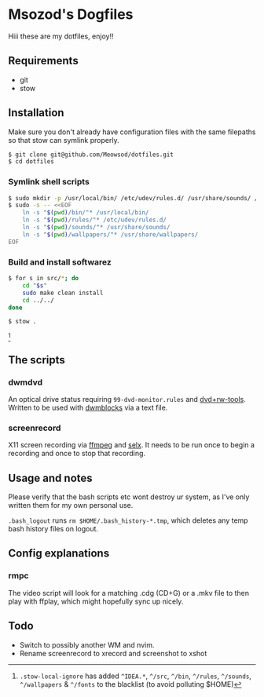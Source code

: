 # Msozod's Dogfiles

Hiii these are my dotfiles, enjoy!!

## Requirements

* git
* stow

## Installation

Make sure you don't already have configuration files with the same filepaths so that stow can symlink properly.

```bash
$ git clone git@github.com/Meowsod/dotfiles.git
$ cd dotfiles
```

### Symlink shell scripts

```bash
$ sudo mkdir -p /usr/local/bin/ /etc/udev/rules.d/ /usr/share/sounds/ /usr/share/wallpapers/
$ sudo -s -- <<EOF
    ln -s "$(pwd)/bin/"* /usr/local/bin/
    ln -s "$(pwd)/rules/"* /etc/udev/rules.d/
    ln -s "$(pwd)/sounds/"* /usr/share/sounds/
    ln -s "$(pwd)/wallpapers/"* /usr/share/wallpapers/
EOF
```

### Build and install softwarez

```bash
$ for s in src/*; do
    cd "$s"
    sudo make clean install
    cd ../../
done
```

```bash
$ stow .
```
[^1]

## The scripts

### dwmdvd

An optical drive status requiring `99-dvd-monitor.rules` and [dvd+rw-tools](https://archlinux.org/packages/extra/x86_64/dvd+rw-tools/). Written to be used with [dwmblocks](https://github.com/torrinfail/dwmblocks) via a text file.

### screenrecord

X11 screen recording via [ffmpeg](https://git.ffmpeg.org/ffmpeg) and [selx](https://codeberg.org/NRK/selx). It needs to be run once to begin a recording and once to stop that recording.

## Usage and notes

Please verify that the bash scripts etc wont destroy ur system, as I've only written them for my own personal use.

`.bash_logout` runs `rm $HOME/.bash_history-*.tmp`, which deletes any temp bash history files on logout.

## Config explanations

### rmpc

The video script will look for a matching .cdg (CD+G) or a .mkv file to then play with ffplay, which might hopefully sync up nicely.

## Todo

* Switch to possibly another WM and nvim.
* Rename screenrecord to xrecord and screenshot to xshot

[^1]: `.stow-local-ignore` has added `^IDEA.*`, `^/src`, `^/bin`, `^/rules`, `^/sounds`, `^/wallpapers` & `^/fonts` to the blacklist (to avoid polluting $HOME)

